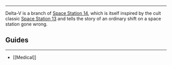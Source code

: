 
---
Delta-V is a branch of [Space Station 14](https://spacestation14.io/), which is itself inspired by the cult classic [Space Station 13](https://spacestation13.com/) and tells the story of an ordinary shift on a space station gone wrong.

## Guides
---
* [[Medical]]